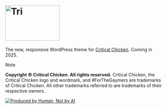 # <picture><img alt="Tri" src="https://github.com/user-attachments/assets/35501c2a-817e-4691-85c1-ab146e89db3d" width="171" height="111"></picture>

The new, responsive WordPress theme for <a href="https://www.criticalchicken.com" target="_blank" rel="external me">Critical Chicken</a>. Coming in 2025.

> [!NOTE]
> <b>Copyright &copy; Critical Chicken. All rights reserved.</b>
> Critical Chicken, the Critical Chicken logo and wordmark, and #ForTheGaymers are trademarks of Critical Chicken. All other trademarks referred to are trademarks of their respective owners.

<picture><a href="https://notbyai.fyi" target="_blank" rel="external help"><img alt="Produced by Human, Not by AI" src="https://github.com/CriticalChicken/.github/assets/35422415/302eee1b-11ff-4239-8e68-7111ff0d50c6"></a></picture>
